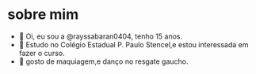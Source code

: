 # sobre mim
- 👋 Oi, eu sou a @rayssabaran0404, tenho 15 anos.
- 👀 Estudo no Colégio Estadual P. Paulo Stencel,e estou interessada em fazer o curso.
- 🌱 gosto de maquiagem,e danço no resgate gaucho.
